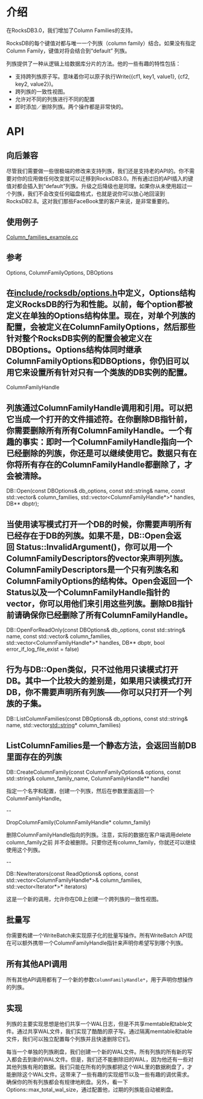 # 介绍
在RocksDB3.0，我们增加了Column Families的支持。

RocksDB的每个键值对都与唯一一个列族（column family）结合。如果没有指定Column Family，键值对将会结合到“default” 列族。

列族提供了一种从逻辑上给数据库分片的方法。他的一些有趣的特性包括：

- 支持跨列族原子写。意味着你可以原子执行Write({cf1, key1, value1}, {cf2, key2, value2})。
- 跨列族的一致性视图。
- 允许对不同的列族进行不同的配置
- 即时添加／删除列族。两个操作都是非常快的。

# API

## 向后兼容

尽管我们需要做一些很极端的修改来支持列族，我们还是支持老的API的。你不需要对你的应用做任何改变就可以迁移到RocksDB3.0。所有通过旧的API插入的键值对都会插入到“default”列族。升级之后降级也是同理。如果你从未使用超过一个列族，我们不会改变任何磁盘格式，也就是说你可以放心地回滚到RocksDB2.8。这对我们那些FaceBook里的客户来说，是非常重要的。

## 使用例子

[Column_families_example.cc](https://github.com/facebook/rocksdb/blob/master/examples/column_families_example.cc)

## 参考

Options, ColumnFamilyOptions, DBOptions

在[include/rocksdb/options.h](https://github.com/facebook/rocksdb/blob/master/include/rocksdb/options.h)中定义，Options结构定义RocksDB的行为和性能。以前，每个option都被定义在单独的Options结构体里。现在，对单个列族的配置，会被定义在ColumnFamilyOptions，然后那些针对整个RocksDB实例的配置会被定义在DBOptions。Options结构体同时继承ColumnFamilyOptions和DBOptions，你仍旧可以用它来设置所有针对只有一个类族的DB实例的配置。
--

ColumnFamilyHandle

列族通过ColumnFamilyHandle调用和引用。可以把它当成一个打开的文件描述符。在你删除DB指针前，你需要删除所有所有ColumnFamilyHandle。一个有趣的事实：即时一个ColumnFamilyHandle指向一个已经删除的列族，你还是可以继续使用它。数据只有在你将所有存在的ColumnFamilyHandle都删除了，才会被清除。
--

DB::Open(const DBOptions& db_options, const std::string& name, const std::vector<ColumnFamilyDescriptor>& column_families, std::vector<ColumnFamilyHandle*>* handles, DB** dbptr);

当使用读写模式打开一个DB的时候，你需要声明所有已经存在于DB的列族。如果不是，DB::Open会返回 Status::InvalidArgument()，你可以用一个ColumnFamilyDescriptors的vector来声明列族。ColumnFamilyDescriptors是一个只有列族名和ColumnFamilyOptions的结构体。Open会返回一个Status以及一个ColumnFamilyHandle指针的vector，你可以用他们来引用这些列族。删除DB指针前请确保你已经删除了所有ColumnFamilyHandle。
--

DB::OpenForReadOnly(const DBOptions& db_options, const std::string& name, const std::vector<ColumnFamilyDescriptor>& column_families, std::vector<ColumnFamilyHandle*>* handles, DB** dbptr, bool error_if_log_file_exist = false)

行为与DB::Open类似，只不过他用只读模式打开DB。其中一个比较大的差别是，如果用只读模式打开DB，你不需要声明所有列族——你可以只打开一个列族的子集。
--

DB::ListColumnFamilies(const DBOptions& db_options, const std::string& name, std::vector<std::string>* column_families)

ListColumnFamilies是一个静态方法，会返回当前DB里面存在的列族
--

DB::CreateColumnFamily(const ColumnFamilyOptions& options, const std::string& column_family_name, ColumnFamilyHandle** handle)

指定一个名字和配置，创建一个列族，然后在参数里面返回一个ColumnFamilyHandle。

--

DropColumnFamily(ColumnFamilyHandle* column_family)

删除ColumnFamilyHandle指向的列族。注意，实际的数据在客户端调用delete column_family之前 并不会被删除。只要你还有column_family，你就还可以继续使用这个列族。

--

DB::NewIterators(const ReadOptions& options, const std::vector<ColumnFamilyHandle*>& column_families, std::vector<Iterator*>* iterators)

这是一个新的调用，允许你在DB上创建一个跨列族的一致性视图。

## 批量写

你需要构建一个WriteBatch来实现原子化的批量写操作。所有WriteBatch API现在可以额外携带一个ColumnFamilyHandle指针来声明你希望写到哪个列族。

## 所有其他API调用

所有其他API调用都有了一个新的参数`ColumnFamilyHandle*`，用于声明你想操作的列族。

## 实现

列族的主要实现思想是他们共享一个WAL日志，但是不共享memtable和table文件。通过共享WAL文件，我们实现了酷酷的原子写。通过隔离memtable和table文件，我们可以独立配置每个列族并且快速删除它们。

每当一个单独的列族刷盘，我们创建一个新的WAL文件。所有列族的所有新的写入都会去到新的WAL文件。但是，我们还不能删除旧的WAL，因为他还有一些对其他列族有用的数据。我们只能在所有的列族都把这个WAL里的数据刷盘了，才能删除这个WAL文件。这带来了一些有趣的实现细节以及一些有趣的调优需求。确保你的所有列族都会有规律地刷盘。另外，看一下Options::max_total_wal_size，通过配置他，过期的列族能自动被刷盘。

